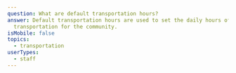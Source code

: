 ```yaml
---
question: What are default transportation hours?
answer: Default transportation hours are used to set the daily hours of
  transportation for the community.
isMobile: false
topics:
  - transportation
userTypes:
  - staff
---
```

